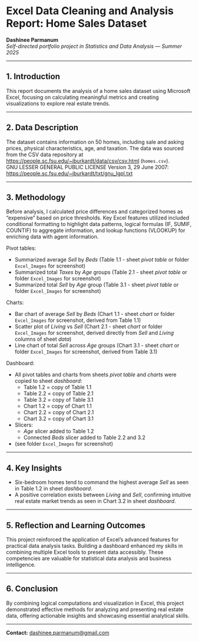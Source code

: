 # Excel Data Cleaning and Analysis Report: Home Sales Dataset

**Dashinee Parmanum**  
*Self-directed portfolio project in Statistics and Data Analysis — Summer 2025*

---
## 1. Introduction
This report documents the analysis of a home sales dataset using Microsoft Excel, focusing on calculating meaningful metrics and creating visualizations to explore real estate trends.

---
## 2. Data Description
The dataset contains information on 50 homes, including sale and asking prices, physical characteristics, age, and taxation. The data was sourced from the CSV data repository at https://people.sc.fsu.edu/~jburkardt/data/csv/csv.html (`homes.csv`).  
GNU LESSER GENERAL PUBLIC LICENSE Version 3, 29 June 2007: https://people.sc.fsu.edu/~jburkardt/txt/gnu_lgpl.txt

---
## 3. Methodology
Before analysis, I calculated price differences and categorized homes as “expensive” based on price thresholds. Key Excel features utilized included conditional formatting to highlight data patterns, logical formulas (IF, SUMIF, COUNTIF) to aggregate information, and lookup functions (VLOOKUP) for enriching data with agent information.

Pivot tables:  
- Summarized average *Sell* by *Beds* (Table 1.1 - sheet *pivot table* or folder `Excel_Images` for screenshot)
- Summarized total *Taxes* by *Age* groups (Table 2.1 - sheet *pivot table* or folder `Excel_Images` for screenshot)
- Summarized total *Sell* by *Age* group (Table 3.1 - sheet *pivot table* or folder `Excel_Images` for screenshot)

Charts:  
- Bar chart of average *Sell* by *Beds* (Chart 1.1 - sheet *chart* or folder `Excel_Images` for screenshot, derived from Table 1.1) 
- Scatter plot of *Living* vs *Sell* (Chart 2.1 - sheet *chart* or folder `Excel_Images` for screenshot, derived directly from *Sell* and *Living* columns of sheet *data*) 
- Line chart of total *Sell* across *Age* groups (Chart 3.1 - sheet *chart* or folder `Excel_Images` for screenshot, derived from Table 3.1)  

Dashboard:  
- All pivot tables and charts from sheets *pivot table* and *charts* were copied to sheet *dashboard*:
    - Table 1.2 = copy of Table 1.1
    - Table 2.2 = copy of Table 2.1
    - Table 3.2 = copy of Table 3.1
    - Chart 1.2 = copy of Chart 1.1
    - Chart 2.2 = copy of Chart 2.1
    - Chart 3.2 = copy of Chart 3.1
- Slicers:  
  - *Age* slicer added to Table 1.2
  - Connected *Beds* slicer added to Table 2.2 and 3.2  
- (see folder `Excel_Images` for screenshot)
---
## 4. Key Insights
- Six-bedroom homes tend to command the highest average *Sell* as seen in Table 1.2 in sheet *dashboard*.
- A positive correlation exists between *Living* and *Sell*, confirming intuitive real estate market trends as seen in Chart 3.2 in sheet *dashboard*.

---
## 5. Reflection and Learning Outcomes
This project reinforced the application of Excel’s advanced features for practical data analysis tasks. Building a dashboard enhanced my skills in combining multiple Excel tools to present data accessibly. These competencies are valuable for statistical data analysis and business intelligence.

---
## 6. Conclusion
By combining logical computations and visualization in Excel, this project demonstrated effective methods for analyzing and presenting real estate data, offering actionable insights and showcasing essential analytical skills.

---
**Contact:** dashinee.parmanum@gmail.com
  
